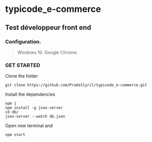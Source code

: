# typicode_e-commerce
## Test développeur front end

### Configuration.
> Windows 10.
> Google Chrome. 

### GET STARTED 
Clone the folder
```
git clone https://github.com/PradalCyril/typicode_e-commerce.git
```

Install the dependencies 
```
npm i 
npm install -g json-server
cd db/
json-server --watch db.json
```

Open new terminal and 
```
npm start
```

